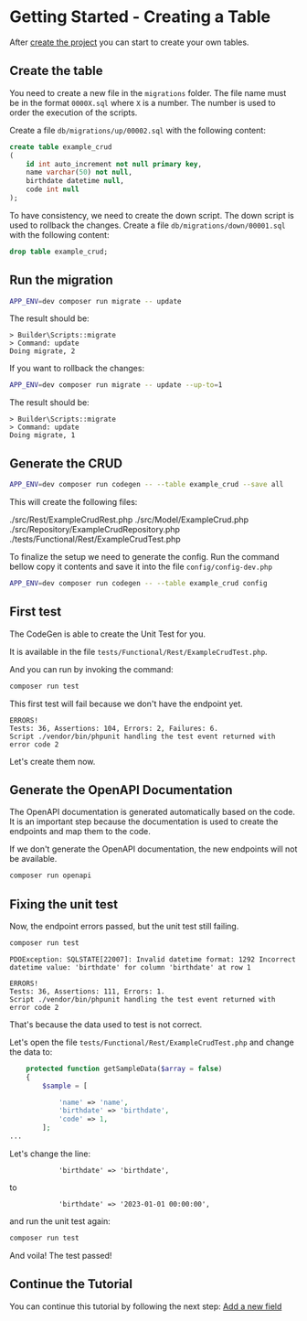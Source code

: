 # Getting Started - Creating a Table

After [create the project](getting_started.md) you can start to create your own tables. 

## Create the table

You need to create a new file in the `migrations` folder. The file name must be in the format `0000X.sql` where `X` is a number. 
The number is used to order the execution of the scripts.

Create a file `db/migrations/up/00002.sql` with the following content:

```sql
create table example_crud
(
    id int auto_increment not null primary key,
    name varchar(50) not null,
    birthdate datetime null,
    code int null
);
```

To have consistency, we need to create the down script. The down script is used to rollback the changes. 
Create a file `db/migrations/down/00001.sql` with the following content:

```sql
drop table example_crud;
```

## Run the migration

```bash
APP_ENV=dev composer run migrate -- update
```

The result should be:

```text
> Builder\Scripts::migrate
> Command: update
Doing migrate, 2
```

If you want to rollback the changes:

```bash
APP_ENV=dev composer run migrate -- update --up-to=1
```

The result should be:

```text
> Builder\Scripts::migrate
> Command: update
Doing migrate, 1
```

## Generate the CRUD

```bash
APP_ENV=dev composer run codegen -- --table example_crud --save all     # (can be rest, model, test, repo, config)
```

This will create the following files:

./src/Rest/ExampleCrudRest.php
./src/Model/ExampleCrud.php
./src/Repository/ExampleCrudRepository.php
./tests/Functional/Rest/ExampleCrudTest.php

To finalize the setup we need to generate the config. 
Run the command bellow copy it contents and save it into the file `config/config-dev.php`

```bash
APP_ENV=dev composer run codegen -- --table example_crud config
```

## First test

The CodeGen is able to create the Unit Test for you. 

It is available in the file `tests/Functional/Rest/ExampleCrudTest.php`.

And you can run by invoking the command:

```bash
composer run test
```

This first test will fail because we don't have the endpoint yet.

```text
ERRORS!
Tests: 36, Assertions: 104, Errors: 2, Failures: 6.
Script ./vendor/bin/phpunit handling the test event returned with error code 2
```

Let's create them now.

## Generate the OpenAPI Documentation

The OpenAPI documentation is generated automatically based on the code.
It is an important step because the documentation is used to create the endpoints and map them to the code. 

If we don't generate the OpenAPI documentation, the new endpoints will not be available.

```bash 
composer run openapi
```

## Fixing the unit test

Now, the endpoint errors passed, but the unit test still failing.

```bash
composer run test
```

```text
PDOException: SQLSTATE[22007]: Invalid datetime format: 1292 Incorrect datetime value: 'birthdate' for column 'birthdate' at row 1

ERRORS!
Tests: 36, Assertions: 111, Errors: 1.
Script ./vendor/bin/phpunit handling the test event returned with error code 2
```

That's because the data used to test is not correct.

Let's open the file `tests/Functional/Rest/ExampleCrudTest.php` and change the data to:

```php
    protected function getSampleData($array = false)
    {
        $sample = [

            'name' => 'name',
            'birthdate' => 'birthdate',
            'code' => 1,
        ];
...
```

Let's change the line:

```text
            'birthdate' => 'birthdate',
```

to

```text
            'birthdate' => '2023-01-01 00:00:00',
```

and run the unit test again:

```bash
composer run test
```

And voila! The test passed!

## Continue the Tutorial

You can continue this tutorial by following the next step: [Add a new field](getting_started_02_add_new_field.md)
